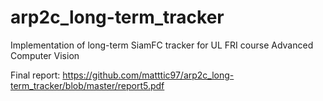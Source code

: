 # arp2c_long-term_tracker
Implementation of long-term SiamFC tracker for UL FRI course Advanced Computer Vision

Final report: https://github.com/matttic97/arp2c_long-term_tracker/blob/master/report5.pdf
